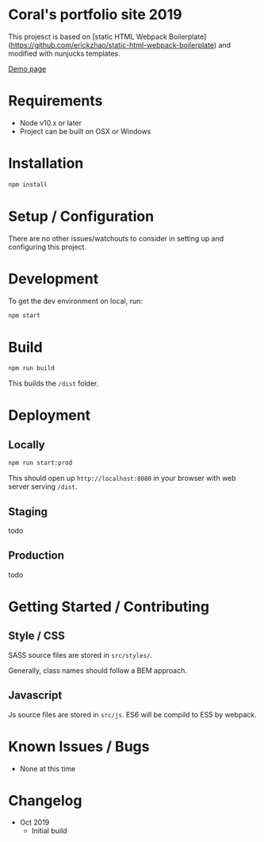 # Coral's portfolio site 2019

This projesct is based on [static HTML Webpack Boilerplate] (https://github.com/erickzhao/static-html-webpack-boilerplate) and modified with nunjucks templates. 

[Demo page](cocoral.github.io/dist)

# Requirements

  - Node v10.x or later
  - Project can be built on OSX or Windows

# Installation

```bash
npm install
```

# Setup / Configuration

There are no other issues/watchouts to consider in setting up and configuring this project.

# Development

To get the dev environment on local, run:

```bash
npm start
```

# Build

```bash
npm run build
```
This builds the `/dist` folder. 


# Deployment

## Locally

```bash
npm run start:prod
```
This should open up `http://localhost:8080` in your browser with web server serving `/dist`. 

## Staging

todo


## Production

todo

# Getting Started / Contributing 

## Style / CSS

SASS source files are stored in `src/styles/`.

Generally, class names should follow a BEM approach.


## Javascript

Js source files are stored in `src/js`.
ES6 will be compild to ES5 by webpack.


# Known Issues / Bugs

  - None at this time

# Changelog

  - Oct 2019
    - Initial build

